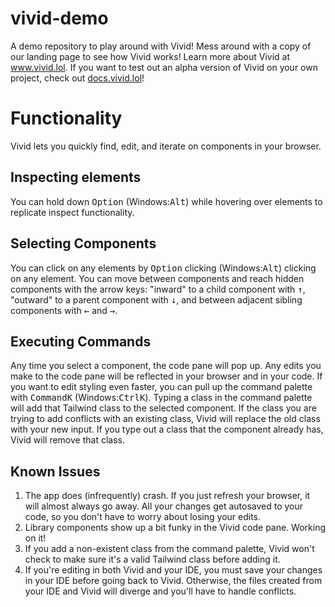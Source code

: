 # vivid-demo
A demo repository to play around with Vivid! Mess around with a copy of our landing page to see how Vivid works! Learn more about Vivid at www.vivid.lol. If you want to test out an alpha version of Vivid on your own project, check out [docs.vivid.lol](https://docs.vivid.lol/)!

# Functionality

Vivid lets you quickly find, edit, and iterate on components in your browser.

## Inspecting elements

You can hold down <kbd>Option</kbd> (Windows:<kbd>Alt</kbd>) while hovering over elements to replicate inspect functionality. 

## Selecting Components

You can click on any elements by <kbd>Option</kbd> clicking (Windows:<kbd>Alt</kbd>) clicking on any element. You can move between components and reach hidden components with the arrow keys: "inward" to a child component with <kbd>↑</kbd>, "outward" to a parent component with <kbd>↓</kbd>, and between adjacent sibling components with <kbd>←</kbd> and <kbd>→</kbd>.

## Executing Commands

Any time you select a component, the code pane will pop up. Any edits you make to the code pane will be reflected in your browser and in your code. If you want to edit styling even faster, you can pull up the command palette with <kbd>Command</kbd><kbd>K</kbd> (Windows:<kbd>Ctrl</kbd><kbd>K</kbd>). Typing a class in the command palette will add that Tailwind class to the selected component. If the class you are trying to add conflicts with an existing class, Vivid will replace the old class with your new input. If you type out a class that the component already has, Vivid will remove that class.

## Known Issues

1. The app does (infrequently) crash. If you just refresh your browser, it will almost always go away. All your changes get autosaved to your code, so you don't have to worry about losing your edits.
2. Library components show up a bit funky in the Vivid code pane. Working on it!
3. If you add a non-existent class from the command palette, Vivid won't check to make sure it's a valid Tailwind class before adding it.
4. If you're editing in both Vivid and your IDE, you must save your changes in your IDE before going back to Vivid. Otherwise, the files created from your IDE and Vivid will diverge and you'll have to handle conflicts.
